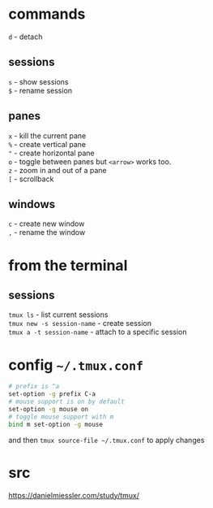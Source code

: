 # commands
`d` - detach 
## sessions
`s` - show sessions  
`$` - rename session  
## panes
`x` - kill the current pane  
`%` - create vertical pane  
`"` - create horizontal pane  
`o` - toggle between panes but `<arrow>` works too.  
`z` - zoom in and out of a pane  
`[` - scrollback  
## windows
`c` - create new window  
`,` - rename the window  
# from the terminal
## sessions
`tmux ls` - list current sessions  
`tmux new -s session-name` - create session   
`tmux a -t session-name` - attach to a specific session   

# config `~/.tmux.conf`
```bash
# prefix is ^a
set-option -g prefix C-a
# mouse support is on by default
set-option -g mouse on
# toggle mouse support with m
bind m set-option -g mouse
```
and then `tmux source-file ~/.tmux.conf` to apply changes

# src
https://danielmiessler.com/study/tmux/
